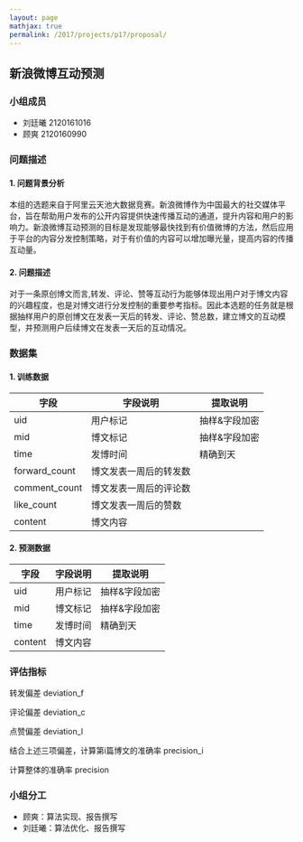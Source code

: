 ```yaml
---
layout: page
mathjax: true
permalink: /2017/projects/p17/proposal/
---
```


## 新浪微博互动预测

### 小组成员

- 刘廷曦 2120161016
- 顾爽 2120160990

### 问题描述

#### 1. 问题背景分析

本组的选题来自于阿里云天池大数据竞赛。新浪微博作为中国最大的社交媒体平台，旨在帮助用户发布的公开内容提供快速传播互动的通道，提升内容和用户的影响力。新浪微博互动预测的目标是发现能够最快找到有价值微博的方法，然后应用于平台的内容分发控制策略，对于有价值的内容可以增加曝光量，提高内容的传播互动量。

#### 2. 问题描述

对于一条原创博文而言,转发、评论、赞等互动行为能够体现出用户对于博文内容的兴趣程度，也是对博文进行分发控制的重要参考指标。因此本选题的任务就是根据抽样用户的原创博文在发表一天后的转发、评论、赞总数，建立博文的互动模型，并预测用户后续博文在发表一天后的互动情况。

### 数据集

#### 1. 训练数据

字段         | 字段说明               | 提取说明
-------------|------------------------|--------------
uid          | 用户标记               | 抽样&字段加密
mid          | 博文标记               | 抽样&字段加密
time         | 发博时间               | 精确到天
forward_count| 博文发表一周后的转发数 |
comment_count| 博文发表一周后的评论数 |
like_count   | 博文发表一周后的赞数   |
content      | 博文内容               |


#### 2. 预测数据

字段         | 字段说明               | 提取说明
-------------|------------------------|--------------
uid          | 用户标记               | 抽样&字段加密
mid          | 博文标记               | 抽样&字段加密
time         | 发博时间               | 精确到天
content      | 博文内容               |

### 评估指标

转发偏差 deviation_f 

评论偏差 deviation_c 

点赞偏差 deviation_l

结合上述三项偏差，计算第i篇博文的准确率 precision_i 

计算整体的准确率 precision 


### 小组分工

- 顾爽：算法实现、报告撰写
- 刘廷曦：算法优化、报告撰写
